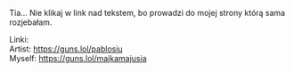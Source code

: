 Tia...
Nie klikaj w link nad tekstem, bo prowadzi do mojej strony którą sama rozjebałam.

Linki:                                                     
Artist: https://guns.lol/pablosiu                                                                                                          
Myself: https://guns.lol/majkamajusia
